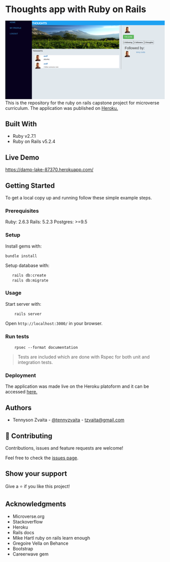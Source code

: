 # Thoughts app with Ruby on Rails
![](Screenshot_20200528_193119.png)
This is the repository for the ruby on rails capstone project for microverse curriculum. The application was published on [Heroku.](https://damp-lake-87370.herokuapp.com/)

## Built With

- Ruby v2.7.1
- Ruby on Rails v5.2.4

## Live Demo

https://damp-lake-87370.herokuapp.com/

## Getting Started

To get a local copy up and running follow these simple example steps.

### Prerequisites

Ruby: 2.6.3
Rails: 5.2.3
Postgres: >=9.5

### Setup

Install gems with:

```
bundle install
```

Setup database with:

```
   rails db:create
   rails db:migrate
```



### Usage

Start server with:

```
    rails server
```

Open `http://localhost:3000/` in your browser.

### Run tests

```
    rpsec --format documentation
```

> Tests are included which are done with Rspec for both unit and integration tests.
### Deployment

The application was made live on the Heroku platoform and it can be accessed [here.](https://damp-lake-87370.herokuapp.com/)


## Authors
+ Tennyson Zvaita - [@tennyzvaita](https://twitter.com/tennyzvaita) - tzvaita@gmail.com

## 🤝 Contributing

Contributions, issues and feature requests are welcome!

Feel free to check the [issues page](issues/).

## Show your support

Give a ⭐️ if you like this project!

## Acknowledgments

- Microverse.org
- Stackoverflow
- Heroku
- Rails docs
- Mike Hartl ruby on rails learn enough
- Gregoire Vella on Behance
- Bootstrap
- Careerwave gem
